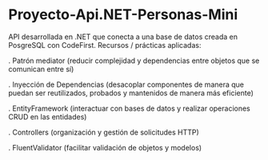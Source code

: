 # Proyecto-Api.NET-Personas-Mini
API desarrollada en .NET que conecta a una base de datos creada en PosgreSQL con CodeFirst. Recursos / prácticas aplicadas:

. Patrón mediator (reducir complejidad y dependencias entre objetos que se comunican entre sí)

. Inyección de Dependencias (desacoplar componentes de manera que puedan ser reutilizados, probados y mantenidos de manera más eficiente)

. EntityFramework (interactuar con bases de datos y realizar operaciones CRUD en las entidades)

. Controllers (organización y gestión de solicitudes HTTP)

. FluentValidator (facilitar validación de objetos y modelos)
